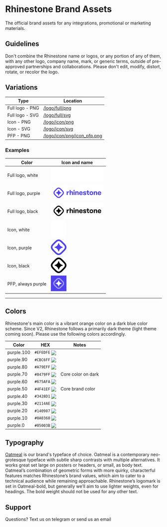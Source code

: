 # Rhinestone Brand Assets

The official brand assets for any integrations, promotional or marketing materials.

## Guidelines

Don't combine the Rhinestone name or logos, or any portion of any of them, with any other logo, company name, mark, or generic terms, outside of pre-approved partnerships and collaborations. Please don't edit, modify, distort, rotate, or recolor the logo.

## Variations

| Type            | Location                                                   |
| --------------- | ---------------------------------------------------------- |
| Full logo - PNG | [/logo/full/png](/logo/full/png/)                          |
| Full logo - SVG | [/logo/full/svg](/logo/full/svg/)                          |
| Icon - PNG      | [/logo/icon/png](/logo/icon/png)                           |
| Icon - SVG      | [/logo/icon/svg](/logo/icon/svg)                           |
| PFP - PNG       | [/logo/icon/png/icon_pfp.png](/logo/icon/png/icon_pfp.png) |

### Examples

| Color              | Icon and name                                                     |
| ------------------ | ----------------------------------------------------------------- |
| Full logo, white   | <img src="logo/full/png/logo_white.png" alt="logo" height="50"/>  |
| Full logo, purple  | <img src="logo/full/png/logo_purple.png" alt="logo" height="50"/> |
| Full logo, black   | <img src="logo/full/png/logo_black.png" alt="logo" height="50"/>  |
| Icon, white        | <img src="logo/icon/png/icon_white.png" alt="logo" height="50"/>  |
| Icon, purple       | <img src="logo/icon/png/icon_purple.png" alt="logo" height="50"/> |
| Icon, black        | <img src="logo/icon/png/icon_black.png" alt="logo" height="50"/>  |
| PFP, always purple | <img src="logo/icon/png/icon_pfp.png" alt="logo" height="50"/>    |

---

## Colors

Rhinestone's main color is a vibrant orange color on a dark blue color scheme. Since V2, Rhinestone follows a primarily dark theme (light theme coming soon). Please use the following colors accordingly.

| Color      | HEX                                                                                               | Notes              |
| ---------- | ------------------------------------------------------------------------------------------------- | ------------------ |
| purple.100 | `#EFEDFE` <img valign='middle' src='https://readme-swatches.vercel.app/EFEDFE?style=circle&b=0'/> |                    |
| purple.90  | `#CBC6FF` <img valign='middle' src='https://readme-swatches.vercel.app/CBC6FF?style=circle&b=0'/> |                    |
| purple.80  | `#A79EFF` <img valign='middle' src='https://readme-swatches.vercel.app/A79EFF?style=circle&b=0'/> |                    |
| purple.70  | `#8479FF` <img valign='middle' src='https://readme-swatches.vercel.app/8479FF?style=circle&b=0'/> | Core color on dark |
| purple.60  | `#675AFA` <img valign='middle' src='https://readme-swatches.vercel.app/675AFA?style=circle&b=0'/> |                    |
| purple.50  | `#4F41EF` <img valign='middle' src='https://readme-swatches.vercel.app/4F41EF?style=circle&b=0'/> | Core brand color   |
| purple.40  | `#3428D1` <img valign='middle' src='https://readme-swatches.vercel.app/3428D1?style=circle&b=0'/> |                    |
| purple.30  | `#2114AE` <img valign='middle' src='https://readme-swatches.vercel.app/2114AE?style=circle&b=0'/> |                    |
| purple.20  | `#140987` <img valign='middle' src='https://readme-swatches.vercel.app/140987?style=circle&b=0'/> |                    |
| purple.10  | `#0A0360` <img valign='middle' src='https://readme-swatches.vercel.app/0A0360?style=circle&b=0'/> |                    |
| purple.0   | `#05003B` <img valign='middle' src='https://readme-swatches.vercel.app/05003B?style=circle&b=0'/> |                    |

## Typography

[Oatmeal](https://boulevardlab.com/Oatmeal-Sans) is our brand's typeface of choice. Oatmeal is a contemporary neo-grotesque typeface with subtle sharp contrasts with multiple alternatives. It works great set large on posters or headers, or small, as body text. Oatmeal’s combination of geometric forms with more quirky, characterful features matches Rhinestone’s brand values, which aim to cater to a technical audience while remaining approachable. Rhinestone’s logomark is set in Oatmeal-bold, but generally we’ll aim to use lighter weights, even for headings. The bold weight should not be used for any other text.

## Support

Questions? Text us on telegram or send us an email
